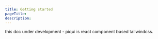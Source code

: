```yaml
---
title: Getting started
pageTitle:
description:
---
```


this doc under development - piqui is react component based tailwindcss.

